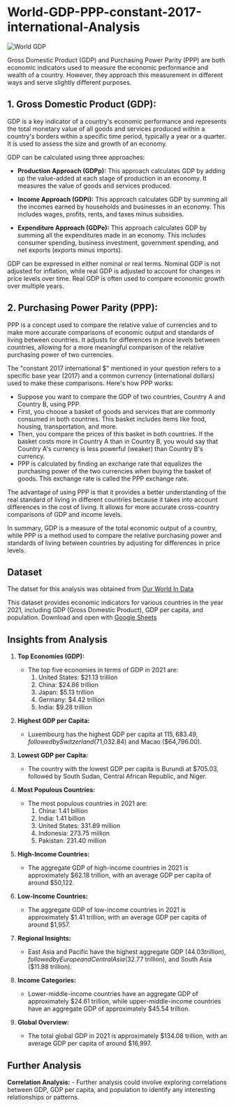 # World-GDP-PPP-constant-2017-international-Analysis

![World GDP](https://github.com/Lordleomax/World-GDP-PPP-constant-2017-international-Analysis/assets/131598329/13f15851-1e86-4162-9fd6-149336cfb543)



Gross Domestic Product (GDP) and Purchasing Power Parity (PPP) are both economic indicators used to measure the economic performance and wealth of a country. However, they approach this measurement in different ways and serve slightly different purposes.

## 1. **Gross Domestic Product (GDP):**
   
   GDP is a key indicator of a country's economic performance and represents the total monetary value of all goods and services produced within a country's borders within a specific time period, typically a year or a quarter. It is used to assess the size and growth of an economy.

   GDP can be calculated using three approaches:

   - **Production Approach (GDPp):** This approach calculates GDP by adding up the value-added at each stage of production in an economy. It measures the value of goods and services produced.

   - **Income Approach (GDPi):** This approach calculates GDP by summing all the incomes earned by households and businesses in an economy. This includes wages, profits, rents, and taxes minus subsidies.

   - **Expenditure Approach (GDPe):** This approach calculates GDP by summing all the expenditures made in an economy. This includes consumer spending, business investment, government spending, and net exports (exports minus imports).

   GDP can be expressed in either nominal or real terms. Nominal GDP is not adjusted for inflation, while real GDP is adjusted to account for changes in price levels over time. Real GDP is often used to compare economic growth over multiple years.

## 2. **Purchasing Power Parity (PPP):**

   PPP is a concept used to compare the relative value of currencies and to make more accurate comparisons of economic output and standards of living between countries. It adjusts for differences in price levels between countries, allowing for a more meaningful comparison of the relative purchasing power of two currencies.

   The "constant 2017 international $" mentioned in your question refers to a specific base year (2017) and a common currency (international dollars) used to make these comparisons. Here's how PPP works:

   - Suppose you want to compare the GDP of two countries, Country A and Country B, using PPP.
   - First, you choose a basket of goods and services that are commonly consumed in both countries. This basket includes items like food, housing, transportation, and more.
   - Then, you compare the prices of this basket in both countries. If the basket costs more in Country A than in Country B, you would say that Country A's currency is less powerful (weaker) than Country B's currency.
   - PPP is calculated by finding an exchange rate that equalizes the purchasing power of the two currencies when buying the basket of goods. This exchange rate is called the PPP exchange rate.

   The advantage of using PPP is that it provides a better understanding of the real standard of living in different countries because it takes into account differences in the cost of living. It allows for more accurate cross-country comparisons of GDP and income levels.

In summary, GDP is a measure of the total economic output of a country, while PPP is a method used to compare the relative purchasing power and standards of living between countries by adjusting for differences in price levels.

## Dataset
The datset for this analysis was obtained from [Our World In Data](https://ourworldindata.org/grapher/national-gdp-wb?tab=table&time=earliest..2021&region=Africa)

This dataset provides economic indicators for various countries in the year 2021, including GDP (Gross Domestic Product), GDP per capita, and population. 
Download and open with [Google Sheets](https://docs.google.com/spreadsheets/d/189gnPIRsdgf_ZjcbIaZjtvkmEkvGMK1-v6XOmjTBj7g/edit#gid=1755523509)

## Insights from Analysis

1. **Top Economies (GDP):**
   - The top five economies in terms of GDP in 2021 are:
     1. United States: $21.13 trillion
     2. China: $24.86 trillion
     3. Japan: $5.13 trillion
     4. Germany: $4.42 trillion
     5. India: $9.28 trillion

2. **Highest GDP per Capita:**
   - Luxembourg has the highest GDP per capita at $115,683.49, followed by Switzerland ($71,032.84) and Macao ($64,796.00).

3. **Lowest GDP per Capita:**
   - The country with the lowest GDP per capita is Burundi at $705.03, followed by South Sudan, Central African Republic, and Niger.

4. **Most Populous Countries:**
   - The most populous countries in 2021 are:
     1. China: 1.41 billion
     2. India: 1.41 billion
     3. United States: 331.89 million
     4. Indonesia: 273.75 million
     5. Pakistan: 231.40 million

5. **High-Income Countries:**
   - The aggregate GDP of high-income countries in 2021 is approximately $62.18 trillion, with an average GDP per capita of around $50,122.

6. **Low-Income Countries:**
   - The aggregate GDP of low-income countries in 2021 is approximately $1.41 trillion, with an average GDP per capita of around $1,957.

7. **Regional Insights:**
   - East Asia and Pacific have the highest aggregate GDP ($44.03 trillion), followed by Europe and Central Asia ($32.77 trillion), and South Asia ($11.98 trillion).

8. **Income Categories:**
   - Lower-middle-income countries have an aggregate GDP of approximately $24.61 trillion, while upper-middle-income countries have an aggregate GDP of approximately $45.54 trillion.

9. **Global Overview:**
   - The total global GDP in 2021 is approximately $134.08 trillion, with an average GDP per capita of around $16,997.

 ## Further Analysis
 **Correlation Analysis:**
    - Further analysis could involve exploring correlations between GDP, GDP per capita, and population to identify any interesting relationships or patterns.





